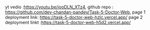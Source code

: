 yt vedio :https://youtu.be/jooDLN_XTz4,
github repo : https://github.com/dev-chandan-pandey/Task-5-Doctor-Web,
page 1 deployment link: https://task-5-doctor-web-hzlc.vercel.app/
page 2 deployment linkt :https://task-5-doctor-web-h5d2.vercel.app/ 